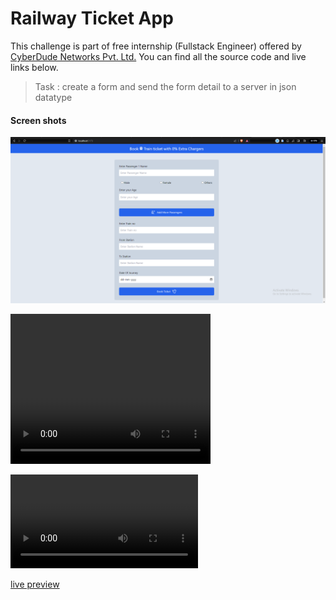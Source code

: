 # Railway Ticket App

This challenge is part of free internship (Fullstack Engineer) offered by [CyberDude Networks Pvt. Ltd.](https://cyberdudenetworks.com) You can find all the source code and live links below.

> Task : create a form and send the form detail to a server in json datatype

#### Screen shots

![screenshot](./public/Screenshot-of-railway-ticket-app.png)


<video width="320" height="240" controls>
  <source src="./public/form-data-server.mp4" type="video/mp4">
</video>


![screenshot](./public/form-data-server.mp4)

[live preview ](https://sharif-22.github.io/cyberdude-challenges/javascript%20dom/02-railway-tkt-app/dist/)

<!-- ### start the server

cd .\server\

<!-- start server using -->

<!-- json-server --watch data.json -->
